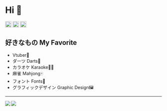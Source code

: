 # Hi 👋
<p align="left">
 <img height="20" src="https://img.shields.io/twitter/follow/keic_s?logoColor=5abced&style=social">
 <img height="20" src="https://komarev.com/ghpvc/?username=keic-s&color=5abced&style=flat-square">
 <img height="20" src="https://img.shields.io/github/followers/keic-s?label=follow&logo=github&style=flat" />
</p>

## 好きなもの My Favorite
- Vtuber🌈
- ダーツ Darts🎯
- カラオケ Karaoke🎤🎶
- 麻雀 Mahjong🀄
- フォント Fonts🔡
- グラフィックデザイン Graphic Design🖼

---

<a href="https://github.com/anuraghazra/github-readme-stats">
  <img align="left" 
       src="https://github-readme-stats.vercel.app/api?username=keic-s&count_private=true&show_icons=true&title_color=ffffff&bg_color=45,5abced,288bcf&icon_color=ffffff&text_color=ffffff" />
</a>
<a href="https://github.com/anuraghazra/github-readme-stats">
  <img align="left" src="https://github-readme-stats.vercel.app/api/top-langs/?username=keic-s&layout=compact&title_color=ffffff&bg_color=45,5abced,288bcf&text_color=ffffff"" />
</a>
